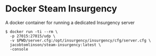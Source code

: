 # Docker Steam Insurgency
A docker container for running a dedicated Insurgency server

```shell
$ docker run -ti --rm \
  -p 27015:27015/udp \
  -v $PWD/server.cfg:/opt/insurgency/insurgency/cfg/server.cfg \
  jacobtomlinson/steam-insurgency:latest \
  -console
```

